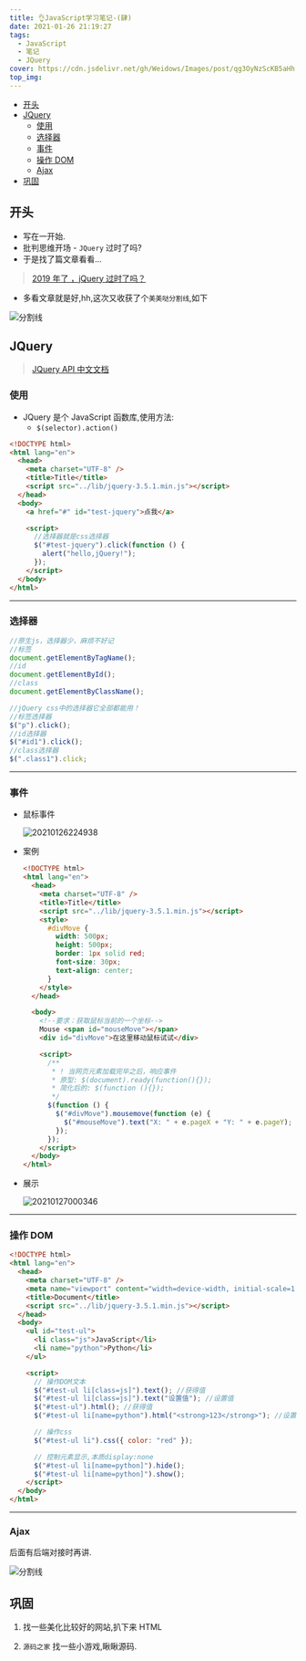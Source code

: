 ```yaml
---
title: 👌JavaScript学习笔记-(肆)
date: 2021-01-26 21:19:27
tags:
  - JavaScript
  - 笔记
  - JQuery
cover: https://cdn.jsdelivr.net/gh/Weidows/Images/post/qg3OyNzScKB5aHh.png
top_img:
---
```


<!--
 * @?: *********************************************************************
 * @Author: Weidows
 * @Date: 2021-01-26 21:19:27
 * @LastEditors: Weidows
 * @LastEditTime: 2021-02-13 17:23:10
 * @FilePath: \Weidowsd:\Game\Github\Blog-private\source\_posts\Web\JavaScript\study-4.md
 * @Description:
 * @!: *********************************************************************
-->

- [开头](#开头)
- [JQuery](#jquery)
  - [使用](#使用)
  - [选择器](#选择器)
  - [事件](#事件)
  - [操作 DOM](#操作-dom)
  - [Ajax](#ajax)
- [巩固](#巩固)

## 开头

- 写在一开始.
- 批判思维开场 - `JQuery` 过时了吗?
- 于是找了篇文章看看...

> [2019 年了 ，jQuery 过时了吗？](https://blog.csdn.net/wojiushiwo945you/article/details/90719714)

- 多看文章就是好,hh,这次又收获了个`美美哒分割线`,如下

![分割线](https://cdn.jsdelivr.net/gh/Weidows/Images/img/divider.png)

## JQuery

> [JQuery API 中文文档](https://jquery.cuishifeng.cn/)

### 使用

- JQuery 是个 JavaScript 函数库,使用方法:
  - `$(selector).action()`

```html
<!DOCTYPE html>
<html lang="en">
  <head>
    <meta charset="UTF-8" />
    <title>Title</title>
    <script src="../lib/jquery-3.5.1.min.js"></script>
  </head>
  <body>
    <a href="#" id="test-jquery">点我</a>

    <script>
      //选择器就是css选择器
      $("#test-jquery").click(function () {
        alert("hello,jQuery!");
      });
    </script>
  </body>
</html>
```

---

### 选择器

```js
//原生js，选择器少，麻烦不好记
//标签
document.getElementByTagName();
//id
document.getElementById();
//class
document.getElementByClassName();

//jQuery css中的选择器它全部都能用！
//标签选择器
$("p").click();
//id选择器
$("#id1").click();
//class选择器
$(".class1").click;
```

---

### 事件

- 鼠标事件

  <img src="https://cdn.jsdelivr.net/gh/Weidows/Images/post/DalS38jyRX9wT6V.png" alt="20210126224938" />

- 案例

  ```HTML
  <!DOCTYPE html>
  <html lang="en">
    <head>
      <meta charset="UTF-8" />
      <title>Title</title>
      <script src="../lib/jquery-3.5.1.min.js"></script>
      <style>
        #divMove {
          width: 500px;
          height: 500px;
          border: 1px solid red;
          font-size: 30px;
          text-align: center;
        }
      </style>
    </head>

    <body>
      <!--要求：获取鼠标当前的一个坐标-->
      Mouse <span id="mouseMove"></span>
      <div id="divMove">在这里移动鼠标试试</div>

      <script>
        /**
         * ! 当网页元素加载完毕之后，响应事件
         * 原型: $(document).ready(function(){});
         * 简化后的: $(function (){});
         */
        $(function () {
          $("#divMove").mousemove(function (e) {
            $("#mouseMove").text("X: " + e.pageX + "Y: " + e.pageY);
          });
        });
      </script>
    </body>
  </html>
  ```

- 展示

  <img src="https://cdn.jsdelivr.net/gh/Weidows/Images/post/ZeyS3BvOJYs7ouR.png" alt="20210127000346" />

---

### 操作 DOM

```html
<!DOCTYPE html>
<html lang="en">
  <head>
    <meta charset="UTF-8" />
    <meta name="viewport" content="width=device-width, initial-scale=1.0" />
    <title>Document</title>
    <script src="../lib/jquery-3.5.1.min.js"></script>
  </head>
  <body>
    <ul id="test-ul">
      <li class="js">JavaScript</li>
      <li name="python">Python</li>
    </ul>

    <script>
      // 操作DOM文本
      $("#test-ul li[class=js]").text(); //获得值
      $("#test-ul li[class=js]").text("设置值"); //设置值
      $("#test-ul").html(); //获得值
      $("#test-ul li[name=python").html("<strong>123</strong>"); //设置值

      // 操作css
      $("#test-ul li").css({ color: "red" });

      // 控制元素显示,本质display:none
      $("#test-ul li[name=python]").hide();
      $("#test-ul li[name=python]").show();
    </script>
  </body>
</html>
```

---

### Ajax

后面有后端对接时再讲.

![分割线](https://cdn.jsdelivr.net/gh/Weidows/Images/img/divider.png)

## 巩固

1. 找一些美化比较好的网站,扒下来 HTML

2. `源码之家` 找一些小游戏,瞅瞅源码.
